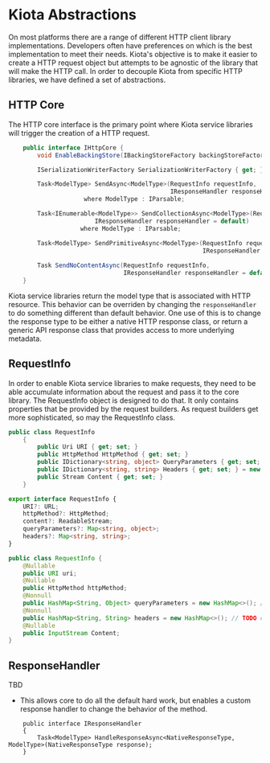 # Kiota Abstractions

On most platforms there are a range of different HTTP client library implementations. Developers often have preferences on which is the best implementation to meet their needs. Kiota's objective is to make it easier to create a HTTP request object but attempts to be agnostic of the library that will make the HTTP call. In order to decouple Kiota from specific HTTP libraries, we have defined a set of abstractions.

## HTTP Core

The HTTP core interface is the primary point where Kiota service libraries will trigger the creation of a HTTP request.

```csharp
    public interface IHttpCore {
        void EnableBackingStore(IBackingStoreFactory backingStoreFactory);

        ISerializationWriterFactory SerializationWriterFactory { get; }

        Task<ModelType> SendAsync<ModelType>(RequestInfo requestInfo, 
                                             IResponseHandler responseHandler = default)
                     where ModelType : IParsable;

        Task<IEnumerable<ModelType>> SendCollectionAsync<ModelType>(RequestInfo requestInfo,
                        IResponseHandler responseHandler = default) 
                    where ModelType : IParsable;

        Task<ModelType> SendPrimitiveAsync<ModelType>(RequestInfo requestInfo,
                                                      IResponseHandler responseHandler = default);
                                                      
        Task SendNoContentAsync(RequestInfo requestInfo, 
                                IResponseHandler responseHandler = default);
    }
```

Kiota service libraries return the model type that is associated with HTTP resource. This behavior can be overriden by changing the `responseHandler` to do something different than default behavior.  One use of this is to change the response type to be either a native HTTP response class, or return a generic API response class that provides access to more underlying metadata.

## RequestInfo

In order to enable Kiota service libraries to make requests, they need to be able accumulate information about the request and pass it to the core library. The RequestInfo object is designed to do that. It only contains properties that be provided by the request builders. As request builders get more sophisticated, so may the RequestInfo class.

```csharp
public class RequestInfo
    {
        public Uri URI { get; set; }
        public HttpMethod HttpMethod { get; set; }
        public IDictionary<string, object> QueryParameters { get; set; } = new Dictionary<string, object>(StringComparer.OrdinalIgnoreCase);
        public IDictionary<string, string> Headers { get; set; } = new Dictionary<string, string>(StringComparer.OrdinalIgnoreCase);
        public Stream Content { get; set; }
    }
```

```TypeScript
export interface RequestInfo {
    URI?: URL;
    httpMethod?: HttpMethod;
    content?: ReadableStream;
    queryParameters?: Map<string, object>;
    headers?: Map<string, string>;
}
```

```java
public class RequestInfo {
    @Nullable
    public URI uri;
    @Nullable
    public HttpMethod httpMethod;
    @Nonnull
    public HashMap<String, Object> queryParameters = new HashMap<>(); //TODO case insensitive
    @Nonnull
    public HashMap<String, String> headers = new HashMap<>(); // TODO case insensitive
    @Nullable
    public InputStream Content;
}
```

## ResponseHandler

TBD
- This allows core to do all the default hard work, but enables a custom response handler to change the behavior of the method.

```CSharp
    public interface IResponseHandler 
    {
        Task<ModelType> HandleResponseAsync<NativeResponseType, ModelType>(NativeResponseType response);
    }
```